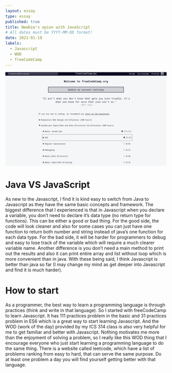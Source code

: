 ```yaml
---
layout: essay
type: essay
published: true
title: Newbie's opion with JavaScript
# All dates must be YYYY-MM-DD format!
date: 2021-01-19
labels:
  - Javascript
  - WOD
  - freeCodeCamp
---
```


<img class="ui medium left floated image" src="../images/freecodecamp.png">

# Java VS JavaScript 
As new to the Javascript, I find it is kind easy to switch from Java to Javascript as they have the same basic concepts and framework. The biggest difference that I experienced is that in Javascript when you declare a variable, you don’t need to declare it’s data type (no return type for functions). This can be either a good or bad thing. For the good side, the code will look cleaner and also for some cases you can just have one function to return both number and string instead of java’s one function for each data type. For the bad side, it will be harder for programmers to debug and easy to lose track of the variable which will require a much clearer variable name. Another difference is you don’t need a main method to print out the results and also it can print entire array and list without loop which is more convenient than in java. With these being said, I think Javascript is better than java so far (I may change my mind as get deeper into Javascript and find it is much harder).

# How to start
As a programmer, the best way to learn a programming language is through practices (think and write in that language). So I started with freeCodeCamp to learn Javascript. It has 111 practices problem in the basic and 31 practices problem in ES6 which is a great way to start learning Javascript. And the WOD (work of the day) provided by my ICS 314 class is also very helpful for me to get familiar and better with Javascript. Nothing motivates me more than the enjoyment of solving a problem, so I really like this WOD thing that I encourage everyone who just start learning a programming language to do the same thing. There is a website called leetcode, which have a list of problems ranking from easy to hard, that can serve the same purpose. Do at least one problem a day you will find yourself getting better with that language.

